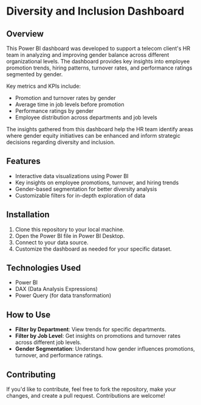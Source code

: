 # Diversity and Inclusion Dashboard

## Overview

This Power BI dashboard was developed to support a telecom client's HR team in analyzing and improving gender balance across different organizational levels. The dashboard provides key insights into employee promotion trends, hiring patterns, turnover rates, and performance ratings segmented by gender. 

Key metrics and KPIs include:
- Promotion and turnover rates by gender
- Average time in job levels before promotion
- Performance ratings by gender
- Employee distribution across departments and job levels

The insights gathered from this dashboard help the HR team identify areas where gender equity initiatives can be enhanced and inform strategic decisions regarding diversity and inclusion.

## Features
- Interactive data visualizations using Power BI
- Key insights on employee promotions, turnover, and hiring trends
- Gender-based segmentation for better diversity analysis
- Customizable filters for in-depth exploration of data

## Installation

1. Clone this repository to your local machine.
2. Open the Power BI file in Power BI Desktop.
3. Connect to your data source.
4. Customize the dashboard as needed for your specific dataset.

## Technologies Used
- Power BI
- DAX (Data Analysis Expressions)
- Power Query (for data transformation)

## How to Use

- **Filter by Department**: View trends for specific departments.
- **Filter by Job Level**: Get insights on promotions and turnover rates across different job levels.
- **Gender Segmentation**: Understand how gender influences promotions, turnover, and performance ratings.

## Contributing

If you'd like to contribute, feel free to fork the repository, make your changes, and create a pull request. Contributions are welcome!


